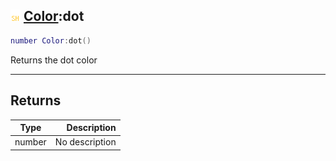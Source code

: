 ## ![shared](../../.gitbook/assets/shared.png) [Color](color):dot

```lua
number Color:dot()
```

Returns the dot color

------
## Returns

| Type   | Description |
| ------ | ----------: |
| number | No description |

